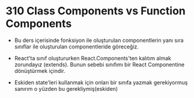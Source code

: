 # 310 Class Components vs Function Components

- Bu ders içerisinde fonksiyon ile oluşturulan componentlerin yanı sıra sınıflar ile oluşturulan componentleride göreceğiz.

- React'ta sınıf oluştururken React.Components'ten kalıtım almak zorundayız (extends). Bunun sebebi sınıfımı bir React Componentine dönüştürmek içindir.

- Eskiden state'leri kullanmak için onları bir sınıfa yazmak gerekiyormuş sanırım o yüzden bu gerekliymiş(eskiden)